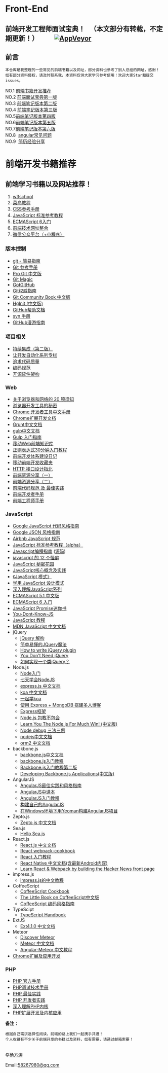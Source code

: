 # Front-End
## 前端开发工程师面试宝典！   （本文部分有转载，不定期更新！）          [![AppVeyor](https://img.shields.io/badge/%E6%89%AB%E5%9C%B0-%E5%83%A7-green.svg?style=plastic)](https://weibo.com/237800789)   

## <a name='preface'>前言</a>

```
本仓库是我整理的一些常见的前端书籍以及网址，部分资料也参考了别人总结的网址，感谢！   
如有部分资料侵权，请及时联系我，本资料仅供大家学习参考使用！欢迎大家Star和提交issues。
```
NO.1  [前端书籍开发推荐](https://github.com/famensaodiseng/Front-End/edit/master/README.md)   
NO.2  [前端面试宝典第一版](https://github.com/famensaodiseng/Front-End/blob/master/%E5%89%8D%E7%AB%AF%E9%9D%A2%E8%AF%95%E5%AE%9D%E5%85%B8%E7%AC%AC%E4%B8%80%E7%89%88.md)   
NO.3  [前端笔记版本第二版](https://github.com/famensaodiseng/Front-End/blob/master/%E5%89%8D%E7%AB%AF%E9%9D%A2%E8%AF%95%E5%AE%9D%E5%85%B8%E7%AC%AC%E4%BA%8C%E7%89%88.md)   
NO.4  [前端笔记版本第三版](https://github.com/famensaodiseng/Front-End/blob/master/%E5%89%8D%E7%AB%AF%E9%9D%A2%E8%AF%95%E5%AE%9D%E5%85%B8%E7%AC%AC%E4%B8%89%E7%89%88.md)    
NO.5[前端笔记版本第四版](https://github.com/famensaodiseng/Front-End/blob/master/%E5%89%8D%E7%AB%AF%E9%9D%A2%E8%AF%95%E5%AE%9D%E5%85%B8%E7%AC%AC%E5%9B%9B%E7%89%88.md) 	                                   
NO.6[前端笔记版本第五版](https://github.com/famensaodiseng/Front-End/blob/master/%E5%89%8D%E7%AB%AF%E9%9D%A2%E8%AF%95%E5%AE%9D%E5%85%B8%E7%AC%AC%E4%BA%94%E7%89%88.md)                                    	
NO.7[前端笔记版本第六版](https://github.com/famensaodiseng/Front-End/blob/master/%E5%89%8D%E7%AB%AF%E9%9D%A2%E8%AF%95%E5%AE%9D%E5%85%B8%E7%AC%AC%E5%85%AD%E7%89%88.md) 		 	     
NO.8  [angular常见问题](https://github.com/famensaodiseng/Front-End/blob/master/angular%E5%B8%B8%E8%A7%81%E9%97%AE%E9%A2%98.md)        
NO.9  [简历经验分享](https://github.com/famensaodiseng/Front-End/blob/master/%E7%AE%80%E5%8E%86%E7%BB%8F%E9%AA%8C%E5%88%86%E4%BA%AB.md) 
# 前端开发书籍推荐

## <a name='web'>前端学习书籍以及网站推荐！</a>

1. [w3school](http://www.w3school.com.cn/ " w3school")
2. [菜鸟教程](http://www.runoob.com/)
3. [CSS参考手册](http://css.doyoe.com/)
4. [JavaScript 标准参考教程](http://javascript.ruanyifeng.com/)
5. [ECMAScript 6入门](http://es6.ruanyifeng.com/)
6. [前端技术网址整合](https://stats.js.org/)
7. [微信公众平台（+小程序）](https://mp.weixin.qq.com/wiki?t=resource/res_main&id=mp1474632113_xQVCl)

### 版本控制

- [git - 简易指南](http://rogerdudler.github.io/git-guide/index.zh.html)
- [Git 参考手册](http://gitref.justjavac.com)
- [Pro Git 中文版](https://www.gitbook.com/book/0532/progit/details)
- [Git Magic](http://www-cs-students.stanford.edu/~blynn/gitmagic/intl/zh_cn/)
- [GotGitHub](http://www.worldhello.net/gotgithub/index.html)
- [Git权威指南](http://www.worldhello.net/gotgit/)
- [Git Community Book 中文版](http://gitbook.liuhui998.com/index.html)
- [HgInit (中文版)](http://bucunzai.net/hginit/)
- [GitHub帮助文档](https://github.com/waylau/github-help)
- [svn 手册](http://svnbook.red-bean.com/nightly/zh/index.html)
- [GitHub漫游指南](https://github.com/phodal/github-roam)

### 项目相关

- [持续集成（第二版）](http://article.yeeyan.org/view/2251/94882)
- [让开发自动化系列专栏](http://www.ibm.com/developerworks/cn/java/j-ap/)
- [追求代码质量](http://www.ibm.com/developerworks/cn/java/j-cq/)
- [编码规范](https://github.com/ecomfe/spec)
- [开源软件架构](http://www.ituring.com.cn/book/1143)

### Web

- [关于浏览器和网络的 20 项须知](http://www.20thingsilearned.com/zh-CN/home)
- [浏览器开发工具的秘密](http://jinlong.github.io/2013/08/29/devtoolsecrets/)
- [Chrome 开发者工具中文手册](https://github.com/CN-Chrome-DevTools/CN-Chrome-DevTools)
- [Chrome扩展开发文档](http://open.chrome.360.cn/extension_dev/overview.html)
- [Grunt中文文档](http://www.gruntjs.net/)
- [gulp中文文档](http://www.gulpjs.com.cn/docs/)
- [Gulp 入门指南](https://github.com/nimojs/gulp-book)
- [移动Web前端知识库](https://github.com/AlloyTeam/Mars)
- [正则表达式30分钟入门教程](http://deerchao.net/tutorials/regex/regex.htm)
- [前端开发体系建设日记](https://github.com/fouber/blog/issues/2)
- [移动前端开发收藏夹](https://github.com/hoosin/mobile-web-favorites)
- [HTTP 接口设计指北](https://github.com/bolasblack/http-api-guide)
- [前端资源分享（一）](https://github.com/hacke2/hacke2.github.io/issues/1)
- [前端资源分享（二）](https://github.com/hacke2/hacke2.github.io/issues/3)
- [前端代码规范 及 最佳实践](http://coderlmn.github.io/code-standards/)
- [前端开发者手册](https://www.gitbook.com/book/dwqs/frontenddevhandbook/details)
- [前端工程师手册](https://www.gitbook.com/book/leohxj/front-end-database/details)


### JavaScript

- [Google JavaScript 代码风格指南](http://bq69.com/blog/articles/script/868/google-javascript-style-guide.html)
- [Google JSON 风格指南](https://github.com/darcyliu/google-styleguide/blob/master/JSONStyleGuide.md)
- [Airbnb JavaScript 规范](https://github.com/adamlu/javascript-style-guide)
- [JavaScript 标准参考教程（alpha）](http://javascript.ruanyifeng.com/)
- [Javascript编程指南](http://pij.robinqu.me/) ([源码](https://github.com/RobinQu/Programing-In-Javascript))
- [javascript 的 12 个怪癖](https://github.com/justjavac/12-javascript-quirks)
- [JavaScript 秘密花园](http://bonsaiden.github.io/JavaScript-Garden/zh/)
- [JavaScript核心概念及实践](http://icodeit.org/jsccp/) 
- [《JavaScript 模式》](https://github.com/jayli/javascript-patterns) 
- [学用 JavaScript 设计模式](http://www.oschina.net/translate/learning-javascript-design-patterns) 
- [深入理解JavaScript系列](http://www.cnblogs.com/TomXu/archive/2011/12/15/2288411.html)   
- [ECMAScript 5.1 中文版](http://yanhaijing.com/es5)   
- [ECMAScript 6 入门](http://es6.ruanyifeng.com/) 
- [JavaScript Promise迷你书](http://liubin.github.io/promises-book/)
- [You-Dont-Know-JS](https://github.com/getify/You-Dont-Know-JS) 
- [JavaScript 教程](http://www.liaoxuefeng.com/wiki/001434446689867b27157e896e74d51a89c25cc8b43bdb3000) 
- [MDN JavaScript 中文文档](https://developer.mozilla.org/zh-CN/docs/Web/JavaScript)
- jQuery
  - [jQuery 解构](http://www.cn-cuckoo.com/deconstructed/jquery.html)
  - [简单易懂的JQuery魔法](http://www.nowamagic.net/librarys/books/contents/jquery)
  - [How to write jQuery plugin](http://i5ting.github.io/How-to-write-jQuery-plugin/build/jquery.plugin.html)
  - [You Don't Need jQuery](https://github.com/oneuijs/You-Dont-Need-jQuery/blob/master/README.zh-CN.md)
  - [如何实现一个类jQuery？](https://github.com/MeCKodo/forchange)
- Node.js
  - [Node入门](http://www.nodebeginner.org/index-zh-cn.html)
  - [七天学会NodeJS](http://nqdeng.github.io/7-days-nodejs/)
  - [express.js 中文文档](http://expressjs.jser.us/)
  - [koa 中文文档](https://github.com/guo-yu/koa-guide)
  - [一起学koa](http://base-n.github.io/koa-generator-examples/)
  - [使用 Express + MongoDB 搭建多人博客](https://github.com/nswbmw/N-blog)
  - [Express框架](http://javascript.ruanyifeng.com/nodejs/express.html)
  - [Node.js 包教不包会](https://github.com/alsotang/node-lessons)
  - [Learn You The Node.js For Much Win! (中文版)](https://www.npmjs.com/package/learnyounode-zh-cn)
  - [Node debug 三法三例](http://i5ting.github.io/node-debug-tutorial/)
  - [nodejs中文文档](https://www.gitbook.com/book/0532/nodejs/details)
  - [orm2 中文文档](https://github.com/wizardforcel/orm2-doc-zh-cn)
- backbone.js
  - [backbone.js中文文档](http://www.css88.com/doc/backbone/)
  - [backbone.js入门教程](http://www.the5fire.com/backbone-js-tutorials-pdf-download.html) 
  - [Backbone.js入门教程第二版](https://github.com/the5fire/backbonejs-learning-note)
  - [Developing Backbone.js Applications(中文版)](http://feliving.github.io/developing-backbone-applications/)
- AngularJS
  - [AngularJS最佳实践和风格指南](https://github.com/mgechev/angularjs-style-guide/blob/master/README-zh-cn.md)
  - [AngularJS中译本](https://github.com/peiransun/angularjs-cn)
  - [AngularJS入门教程](https://github.com/zensh/AngularjsTutorial_cn)
  - [构建自己的AngularJS](https://github.com/xufei/Make-Your-Own-AngularJS/blob/master/01.md)
  - [在Windows环境下用Yeoman构建AngularJS项目](http://www.waylau.com/build-angularjs-app-with-yeoman-in-windows/)
- Zepto.js
  - [Zepto.js 中文文档](http://mweb.baidu.com/zeptoapi/)
- Sea.js
  - [Hello Sea.js](http://island205.com/HelloSea.js/)
- React.js
  - [React.js 中文文档](http://reactjs.cn/)
  - [React webpack-cookbook](https://github.com/fakefish/react-webpack-cookbook)
  - [React 入门教程](http://fraserxu.me/intro-to-react/)
  - [React Native 中文文档(含最新Android内容)](http://wiki.jikexueyuan.com/project/react-native/)
  - [Learn React & Webpack by building the Hacker News front page](https://github.com/theJian/build-a-hn-front-page)
- impress.js
  - [impress.js的中文教程](https://github.com/kokdemo/impress.js-tutorial-in-Chinese)
- CoffeeScript
  - [CoffeeScript Cookbook](http://island205.com/coffeescript-cookbook.github.com/)
  - [The Little Book on CoffeeScript中文版](http://island205.com/tlboc/)
  - [CoffeeScript 编码风格指南](https://github.com/geekplux/coffeescript-style-guide)
- TypeScipt
  - [TypeScript Handbook](https://zhongsp.gitbooks.io/typescript-handbook/content/)
- ExtJS
  - [Ext4.1.0 中文文档](http://extjs-doc-cn.github.io/ext4api/)
- Meteor
  - [Discover Meteor](http://zh.discovermeteor.com/)
  - [Meteor 中文文档](http://docs.meteorhub.org/#/basic/)
  - [Angular-Meteor 中文教程](http://angular.meteorhub.org/)
- [Chrome扩展及应用开发](http://www.ituring.com.cn/minibook/950)

### PHP

- [PHP 官方手册](http://php.net/manual/zh/)
- [PHP调试技术手册](http://www.laruence.com/2010/06/21/1608.html)
- [PHP 最佳实践](https://github.com/justjavac/PHP-Best-Practices-zh_CN)
- [PHP 开发者实践](https://ryancao.gitbooks.io/php-developer-prepares/content/)
- [深入理解PHP内核](https://github.com/reeze/tipi)
- [PHP扩展开发及内核应用](http://www.walu.cc/phpbook/)



**备注：**

```
根据自己需求选择性阅读，前端的路上我们一起携手共进！
个人收藏有不少关于前端开发的书籍以及资料，如有需要，请通过邮箱索要！
```

​	
©[杨方涛](https://github.com/famensaodiseng)   		

Email:58267980@qq.com
